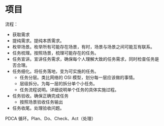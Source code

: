 # 项目

流程：

- 获取需求
- 提纯需求。提纯本质需求。
- 枚举场景。枚举所有可能存在场景，有时，场景与场景之间可能互有联系。
- 任务梳理。按照场景，梳理可能存在的任务。
- 任务宣讲。宣讲任务需求，确保每个人理解大致的任务需求，同时检查任务是否合理。
- 任务细化。将任务落地，变为可实施的任务。
  - 任务分层。类比网络的 OSI 模型，划分每一层应该做的事情。
  - 层级拆分。为每一层的拆分单个小任务。
  - 任务流程说明。详细说明单个任务的具体实施过程。
- 任务验收。确保正确完成任务
  - 按照场景验收任务输出
- 任务收尾。处理验收问题。

PDCA 循环。Plan、Do、Check、Act（处理）
